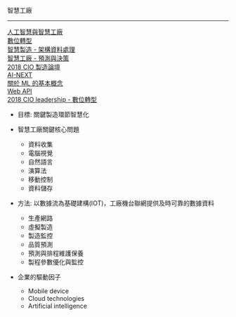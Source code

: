 智慧工廠
***
[人工智慧與智慧工廠](/Data/智慧工廠.md)<br>[數位轉型](/Data/轉型.md)<br>[智慧製造 - 架構資料處理](/Data/智慧製造-1.md)<br>[智慧工廠 - 預測與決策 ](/Data/智慧製造-2.md)<br>[2018 CIO 製造論壇](/Data/2018-CIO-製造論壇.md)<br>[AI-NEXT](/Data/AINext.md)<br>[關於 ML 的基本概念](Data/類神經網路.md)<br>[Web API](/Data/WebAPI.md)<br>[2018 CIO leadership - 數位轉型](/Data/CIOLeadership2018.md)<br>




+ 目標: 關鍵製造環節智慧化<br>

+ 智慧工廠關鍵核心問題


  + 資料收集
  + 電腦視覺
  + 自然語言
  + 演算法
  + 移動控制
  + 資料儲存

+ 方法: 以數據流為基礎建構(IOT)，工廠機台聯網提供及時可靠的數據資料
  + 生產網路
  + 虛擬製造
  + 製造監控
  * 品質預測
  + 預測與排程維護保養 
  + 製程參數優化與監控

+ 企業的驅動因子

  - Mobile device
  - Cloud technologies
  - Artificial intelligence



